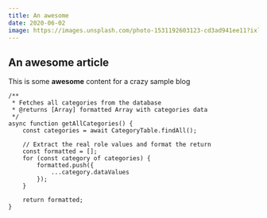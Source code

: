 ```yaml
---
title: An awesome
date: 2020-06-02
image: https://images.unsplash.com/photo-1531192603123-cd3ad941ee11?ixlib=rb-1.2.1&ixid=eyJhcHBfaWQiOjEyMDd9&auto=format&fit=crop&w=1300&q=80
---
```


## An awesome article

This is some **awesome** content for a crazy sample blog

```js{numberLines: true}
/**
 * Fetches all categories from the database
 * @returns [Array] formatted Array with categories data
 */
async function getAllCategories() {
	const categories = await CategoryTable.findAll();

	// Extract the real role values and format the return
	const formatted = [];
	for (const category of categories) {
		formatted.push({
			...category.dataValues
		});
	}

	return formatted;
}
```

